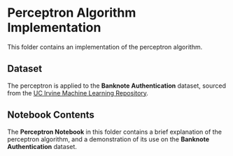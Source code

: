 # Perceptron Algorithm Implementation

This folder contains an implementation of the perceptron algorithm.

## Dataset

The perceptron is applied to the **Banknote Authentication** dataset, sourced from the [UC Irvine Machine Learning Repository](https://archive.ics.uci.edu/dataset/267/banknote+authentication).

## Notebook Contents

The **Perceptron Notebook** in this folder contains a brief explanation of the perceptron algorithm, and a demonstration of its use on the **Banknote Authentication** dataset.
